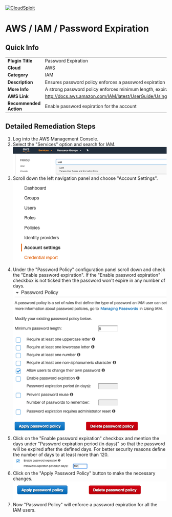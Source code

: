 [![CloudSploit](https://cloudsploit.com/img/logo-new-big-text-100.png "CloudSploit")](https://cloudsploit.com)

# AWS / IAM / Password Expiration

## Quick Info

| | |
|-|-|
| **Plugin Title** | Password Expiration |
| **Cloud** | AWS |
| **Category** | IAM |
| **Description** | Ensures password policy enforces a password expiration |
| **More Info** | A strong password policy enforces minimum length, expirations, reuse, and symbol usage |
| **AWS Link** | http://docs.aws.amazon.com/IAM/latest/UserGuide/Using_ManagingPasswordPolicies.html |
| **Recommended Action** | Enable password expiration for the account |

## Detailed Remediation Steps
1. Log into the AWS Management Console.
2. Select the "Services" option and search for IAM. </br><img src="/resources/aws/iam/password-expiration/step2.png"/>
3. Scroll down the left navigation panel and choose "Account Settings". </br><img src="/resources/aws/iam/password-expiration/step3.png"/>
4. Under the "Password Policy" configuration panel scroll down and check the "Enable password expiration". If the "Enable password expiration" checkbox is not ticked then the password won't expire in any number of days. </br><img src="/resources/aws/iam/password-expiration/step4.png"/>
5. Click on the "Enable password expiration" checkbox and mention the days under "Password expiration period (in days)" so that the password will be expired after the defined days. For better security reasons define the number of days to at least more than 120.</br><img src="/resources/aws/iam/password-expiration/step5.png"/>
6. Click on the "Apply Password Policy" button to make the necessary changes.</br><img src="/resources/aws/iam/password-expiration/step6.png"/>
7. Now "Password Policy" will enforce a password expiration for all the IAM users.</br>

